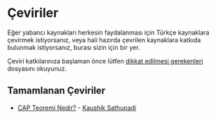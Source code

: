 # Çeviriler

Eğer yabancı kaynakları herkesin faydalanması için Türkçe kaynaklara çevirmek istiyorsanız, veya hali hazırda çevrilen kaynaklara katkıda bulunmak istiyorsanız, burası sizin için bir yer.

Çeviri katkılarınıza başlaman önce lütfen [dikkat edilmesi gerekenleri](dikkat-edilmesi-gerekenler.md) dosyasını okuyunuz.

## Tamamlanan Çeviriler

- [CAP Teoremi Nedir?](./cap-teoremi-nedir) - [Kaushik Sathupadi](http://ksat.me/a-plain-english-introduction-to-cap-theorem/)

